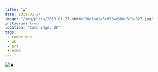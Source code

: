 ```yaml
---
title: "♟"
date: 2019-01-27
image: "/img/photo/2019-01-27-bbd9dd96efb41a6c0584e68de3f1a827.jpg"
instagram: true
location: "Cambridge, UK"
tags:
 - cambridge
 - uk
 - art
 - emma
---
```


![♟](/img/photo/2019-01-27-bbd9dd96efb41a6c0584e68de3f1a827.jpg)
